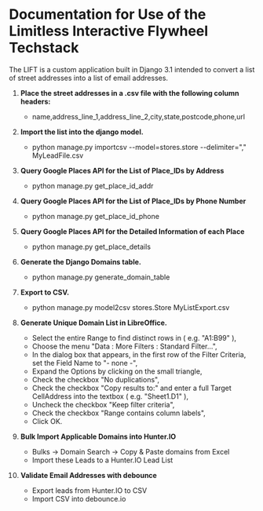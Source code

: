 # Documentation for Use of the Limitless Interactive Flywheel Techstack
The LIFT is a custom application built in Django 3.1 intended to convert a list of street addresses into a list of email addresses.

1. **Place the street addresses in a .csv file with the following column headers:**

    - name,address_line_1,address_line_2,city,state,postcode,phone,url

2. **Import the list into the django model.**

    - python manage.py importcsv --model=stores.store --delimiter="," MyLeadFile.csv

3. **Query Google Places API for the List of Place_IDs by Address**

    - python manage.py get_place_id_addr

4. **Query Google Places API for the List of Place_IDs by Phone Number**

    - python manage.py get_place_id_phone

5. **Query Google Places API for the Detailed Information of each Place**

    - python manage.py get_place_details

6. **Generate the Django Domains table.**

    - python manage.py generate_domain_table

7. **Export to CSV.**

    - python manage.py model2csv stores.Store MyListExport.csv

8. **Generate Unique Domain List in LibreOffice.**

    - Select the entire Range to find distinct rows in ( e.g. "A1:B99" ),
    - Choose the menu "Data : More Filters : Standard Filter...",
    - In the dialog box that appears, in the first row of the Filter Criteria, set the Field Name to "- none -",
    - Expand the Options by clicking on the small triangle, 
    - Check the checkbox "No duplications",
    - Check the checkbox "Copy results to:" and enter a full Target CellAddress into the textbox ( e.g. "Sheet1.D1" ),
    - Uncheck the checkbox "Keep filter criteria",
    - Check the checkbox "Range contains column labels",
    - Click OK.

9. **Bulk Import Applicable Domains into Hunter.IO**

    - Bulks -> Domain Search -> Copy & Paste domains from Excel
    - Import these Leads to a Hunter.IO Lead List

10. **Validate Email Addresses with debounce**

    - Export leads from Hunter.IO to CSV
    - Import CSV into debounce.io

